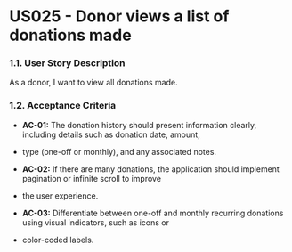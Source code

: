 # US025 - Donor views a list of donations made

### 1.1. User Story Description
As a donor, I want to view all donations made.

### 1.2. Acceptance Criteria
* **AC-01:** The donation history should present information clearly, including details such as donation date, amount, 
* type (one-off or monthly), and any associated notes.

* **AC-02:** If there are many donations, the application should implement pagination or infinite scroll to improve 
* the user experience.

* **AC-03:** Differentiate between one-off and monthly recurring donations using visual indicators, such as icons or 
* color-coded labels.
